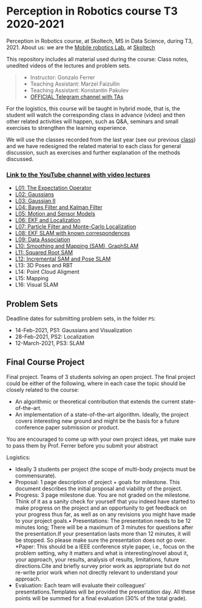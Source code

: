 # Perception in Robotics course T3 2020-2021
Perception in Robotics course, at Skoltech, MS in Data Science, during T3, 2021.
About us: we are the [Mobile robotics Lab.](https://sites.skoltech.ru/mobilerobotics/) at [Skoltech](https://www.skoltech.ru/en)

This repository includes all material used during the course: Class notes, unedited videos of the lectures and problem sets.

> * Instructor: Gonzalo Ferrer
> * Teaching Assistant: Marzel Faizullin
> * Teaching Assistant: Konstantin Pakulev
> * [OFFICIAL Telegram channel with TAs](https://t.me/perc_rob_20_21)

For the logistics, this course will be taught in hybrid mode, that is, the student will watch the corresponding class in advance (video) and then other related activities will happen, such as Q&A, seminars and small exercises to strengthen the learning experience.

We will use the classes recorded from the last year (see our previous [class](https://github.com/MobileRoboticsSkoltech/Skoltech-Perception-in-Robotics-T3-2019-2020)) and we have redesigned the related material to each class for general discussion, such as exercises and further explanation of the methods discussed.


### [Link to the YouTube channel with video lectures](TODO)

 * [L01: The Expectation Operator](https://www.youtube.com/watch?v=0y63AnAhD8k&list=PLRXYrdEUvBoBCjYdmuDqohvSTJIPPrBUT&index=1)
 * [L02: Gaussians]()
 * [L03: Gaussian II]()
 * [L04: Bayes Filter and Kalman Filter]()
 * [L05: Motion and Sensor Models]()
 * [L06: EKF and Localization]()
 * [L07: Particle Filter and Monte-Carlo Localization]()
 * [L08: EKF SLAM with known correspondences]()
 * [L09: Data Association]()
 * [L10: Smoothing and Mapping (SAM), GraphSLAM]()
 * [L11: Squared Root SAM]()
 * [L12: Incremental SAM and Pose SLAM]()
 * L13: 3D Poses and RBT
 * L14: Point Cloud Aligment
 * L15: Mapping
 * L16: Visual SLAM





## Problem Sets

Deadline dates for submitting problem sets, in the folder `PS`:

 * 14-Feb-2021, PS1: Gaussians and Visualization 
 * 28-Feb-2021, PS2: Localization
 * 12-March-2021, PS3: SLAM


## Final Course Project

Final project. Teams of 3 students solving an open project. The final project could be either of the following, where in each case the topic should be closely related to the course:

 * An algorithmic or theoretical contribution that extends the current state-of-the-art.
 * An implementation of a state-of-the-art algorithm. Ideally, the project covers interesting new ground and might be the basis for a future conference paper submission or product.
 
You are encouraged to come up with your own project ideas, yet make sure to pass them by Prof. Ferrer before you submit your abstract

Logistics:

 * Ideally 3 students per project (the scope of multi-body projects must be commensurate).
 * Proposal: 1 page description of project + goals for milestone. This document describes the initial proposal and viability of the project.
 * Progress: 3 page milestone due. You are not graded on the milestone. Think of it as a sanity check for yourself that you indeed have started to make progress on the project and an opportunity to get feedback on your progress thus far, as well as on any revisions you might have made to your project goals.• Presentations: The presentation needs to be 12 minutes long; There will be a maximum of 3 minutes for questions after the presentation.If your presentation lasts more than 12 minutes, it will be stopped. So please make sure the presentation does not go over.
 *Paper: This should be a IEEE conference style paper, i.e., focus on the problem setting, why it matters and what is interesting/novel about it, your approach, your results, analysis of results, limitations, future directions.Cite and briefly survey prior work as appropriate but do not re-write prior work when not directly relevant to understand your approach.
 * Evaluation: Each team will evaluate their colleagues’ presentations.Templates will be provided the presentation day. All these points will be summed for a final evaluation (30% of the total grade).
